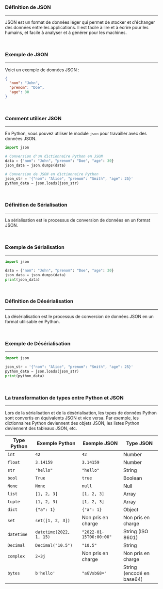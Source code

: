 ### Définition de JSON

---

JSON est un format de données léger qui permet de stocker et d'échanger des données entre les applications. Il est facile à lire et à écrire pour les humains, et facile à analyser et à générer pour les machines.

<br>

### Exemple de JSON

---

Voici un exemple de données JSON :

```json
{
  "nom": "John",
  "prenom": "Doe",
  "age": 30
}
```

<br>

### Comment utiliser JSON

---

En Python, vous pouvez utiliser le module `json` pour travailler avec des données JSON.

```python
import json

# Conversion d'un dictionnaire Python en JSON
data = {"nom": "John", "prenom": "Doe", "age": 30}
json_data = json.dumps(data)

# Conversion de JSON en dictionnaire Python
json_str = '{"nom": "Alice", "prenom": "Smith", "age": 25}'
python_data = json.loads(json_str)
```

<br>

### Définition de Sérialisation

---

La sérialisation est le processus de conversion de données en un format JSON.

<br>

### Exemple de Sérialisation

---

```python
import json

data = {"nom": "John", "prenom": "Doe", "age": 30}
json_data = json.dumps(data)
print(json_data)
```

<br>

### Définition de Désérialisation

---

La désérialisation est le processus de conversion de données JSON en un format utilisable en Python.

<br>

### Exemple de Désérialisation

---

```python
import json

json_str = '{"nom": "Alice", "prenom": "Smith", "age": 25}'
python_data = json.loads(json_str)
print(python_data)
```

<br>

### La transformation de types entre Python et JSON

---

Lors de la sérialisation et de la désérialisation, les types de données Python sont convertis en équivalents JSON et vice versa. Par exemple, les dictionnaires Python deviennent des objets JSON, les listes Python deviennent des tableaux JSON, etc.

| Type Python | Exemple Python | Exemple JSON   | Type JSON     |
|-------------|----------------|---------------  |--------------  |
| `int`       | `42`           | `42`           | Number        |
| `float`     | `3.14159`      | `3.14159`      | Number        |
| `str`       | `"hello"`      | `"hello"`      | String        |
| `bool`      | `True`         | `true`         | Boolean       |
| `None`      | `None`         | `null`         | Null          |
| `list`      | `[1, 2, 3]`     | `[1, 2, 3]`     | Array         |
| `tuple`     | `(1, 2, 3)`     | `[1, 2, 3]`     | Array         |
| `dict`      | `{"a": 1}`      | `{"a": 1}`     | Object        |
| `set`       | `set([1, 2, 3])` | Non pris en charge | Non pris en charge |
| `datetime`  | `datetime(2022, 1, 15)` | `"2022-01-15T00:00:00"` | String (ISO 8601) |
| `Decimal`   | `Decimal("10.5")` | `"10.5"`       | String        |
| `complex`   | `2+3j`         | Non pris en charge | Non pris en charge |
| `bytes`     | `b'hello'`     | `"aGVsbG8="`    | String (encodé en base64) |
